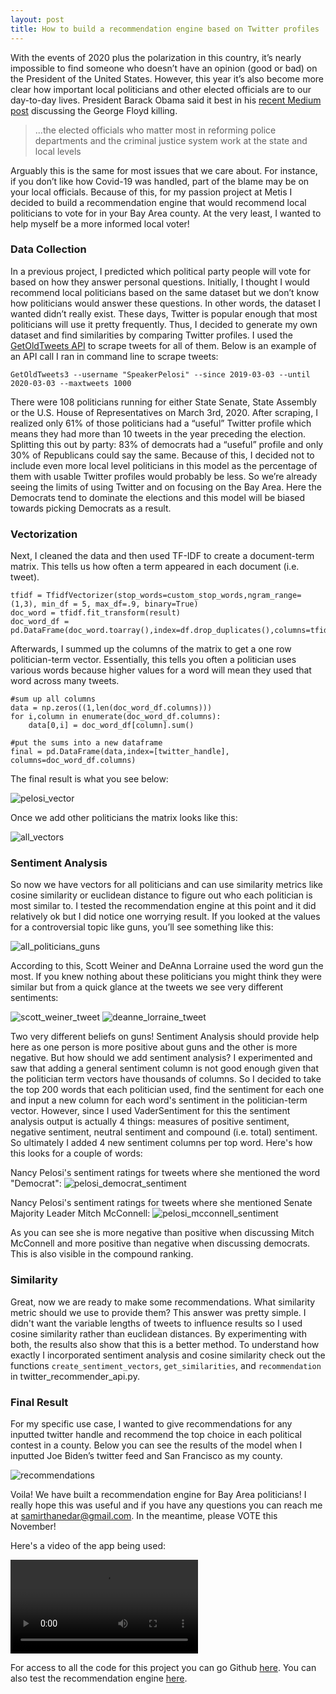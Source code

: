 ```yaml
---
layout: post
title: How to build a recommendation engine based on Twitter profiles
---
```


With the events of 2020 plus the polarization in this country, it’s nearly impossible to find someone who doesn’t have an opinion (good or bad) on the President of the United States. However, this year it’s also become more clear how important local politicians and other elected officials are to our day-to-day lives. President Barack Obama said it best in his [recent Medium post](https://medium.com/@BarackObama/how-to-make-this-moment-the-turning-point-for-real-change-9fa209806067) discussing the George Floyd killing.

> ...the elected officials who matter most in reforming police departments and the criminal justice system work at the state and local levels


Arguably this is the same for most issues that we care about. For instance, if you don’t like how Covid-19 was handled, part of the blame may be on your local officials. Because of this, for my passion project at Metis I decided to build a recommendation engine that would recommend local politicians to vote for in your Bay Area county. At the very least, I wanted to help myself be a more informed local voter!

### Data Collection

In a previous project, I predicted which political party people will vote for based on how they answer personal questions. Initially, I thought I would recommend local politicians based on the same dataset but we don’t know how politicians would answer these questions. In other words, the dataset I wanted didn’t really exist. These days, Twitter is popular enough that most politicians will use it pretty frequently. Thus, I decided to generate my own dataset and find similarities by comparing Twitter profiles. I used the [GetOldTweets API](https://github.com/Mottl/GetOldTweets3) to scrape tweets for all of them. Below is an example of an API call I ran in command line to scrape tweets:

```GetOldTweets3 --username "SpeakerPelosi" --since 2019-03-03 --until 2020-03-03 --maxtweets 1000```

There were 108 politicians running for either State Senate, State Assembly or the U.S. House of Representatives on March 3rd, 2020. After scraping, I realized only 61% of those politicians had a “useful” Twitter profile which means they had more than 10 tweets in the year preceding the election. Splitting this out by party: 83% of democrats had a “useful” profile and only 30% of Republicans could say the same. Because of this, I decided not to include even more local level politicians in this model as the percentage of them with usable Twitter profiles would probably be less. So we’re already seeing the limits of using Twitter and on focusing on the Bay Area. Here the Democrats tend to dominate the elections and this model will be biased towards picking Democrats as a result.

### Vectorization

Next, I cleaned the data and then used TF-IDF to create a document-term matrix. This tells us how often a term appeared in each document (i.e. tweet). 

```
tfidf = TfidfVectorizer(stop_words=custom_stop_words,ngram_range=(1,3), min_df = 5, max_df=.9, binary=True)
doc_word = tfidf.fit_transform(result)
doc_word_df = pd.DataFrame(doc_word.toarray(),index=df.drop_duplicates(),columns=tfidf.get_feature_names())
```

Afterwards, I summed up the columns of the matrix to get a one row politician-term vector. Essentially, this tells you often a politician uses various words because higher values for a word will mean they used that word across many tweets. 
``` 
#sum up all columns
data = np.zeros((1,len(doc_word_df.columns)))
for i,column in enumerate(doc_word_df.columns):
	data[0,i] = doc_word_df[column].sum()
    
#put the sums into a new dataframe
final = pd.DataFrame(data,index=[twitter_handle], columns=doc_word_df.columns)
```
The final result is what you see below:

![pelosi_vector](/images/pelosi_vectors.png)

Once we add other politicians the matrix looks like this:

![all_vectors](/images/all_vectors.png)

### Sentiment Analysis

So now we have vectors for all politicians and can use similarity metrics like cosine similarity or euclidean distance to figure out who each politician is most similar to. I tested the recommendation engine at this point and it did relatively ok but I did notice one worrying result. If you looked at the values for a controversial topic like guns, you’ll see something like this:

![all_politicians_guns](/images/all_politicians_guns.png)

According to this, Scott Weiner and DeAnna Lorraine used the word gun the most. If you knew nothing about these politicians you might think they were similar but from a quick glance at the tweets we see very different sentiments:

![scott_weiner_tweet](/images/scott_weiner_tweet.png) ![deanne_lorraine_tweet](/images/deanna_lorraine_tweet.png)

Two very different beliefs on guns! Sentiment Analysis should provide help here as one person is more positive about guns and the other is more negative. But how should we add sentiment analysis? I experimented and saw that adding a general sentiment column is not good enough given that the politician term vectors have thousands of columns. So I decided to take the top 200 words that each politician used, find the sentiment for each one and input a new column for each word's sentiment in the politician-term vector. However, since I used VaderSentiment for this the sentiment analysis output is actually 4 things: measures of positive sentiment, negative sentiment, neutral sentiment and compound (i.e. total) sentiment. So ultimately I added 4 new sentiment columns per top word. Here's how this looks for a couple of words:

Nancy Pelosi's sentiment ratings for tweets where she mentioned the word "Democrat":
![pelosi_democrat_sentiment](/images/pelosi_democrat_sentiment.png)

Nancy Pelosi's sentiment ratings for tweets where she mentioned Senate Majority Leader Mitch McConnell:
![pelosi_mcconnell_sentiment](/images/pelosi_mcconnell_sentiment.png)

As you can see she is more negative than positive when discussing Mitch McConnell and more positive than negative when discussing democrats. This is also visible in the compound ranking. 

### Similarity

Great, now we are ready to make some recommendations. What similarity metric should we use to provide them? This answer was pretty simple. I didn't want the variable lengths of tweets to influence results so I used cosine similarity rather than euclidean distances. By experimenting with both, the results also show that this is a better method. To understand how exactly I incorporated sentiment analysis and cosine similarity check out the functions `create_sentiment_vectors`, `get_similarities`, and `recommendation` in twitter_recommender_api.py. 

### Final Result

For my specific use case, I wanted to give recommendations for any inputted twitter handle and recommend the top choice in each political contest in a county. Below you can see the results of the model when I inputted Joe Biden’s twitter feed and San Francisco as my county. 

![recommendations](/images/recommendations.png)

Voila! We have built a recommendation engine for Bay Area politicians! I really hope this was useful and if you have any questions you can reach me at samirthanedar@gmail.com. In the meantime, please VOTE this November!

Here's a video of the app being used:

![flask_video](/images/flask_video.mp4)

For access to all the code for this project you can go Github [here](https://github.com/samirthanedar/Recommending-Local-Politicians). You can also test the recommendation engine [here](https://politician-recommender.herokuapp.com/). 
